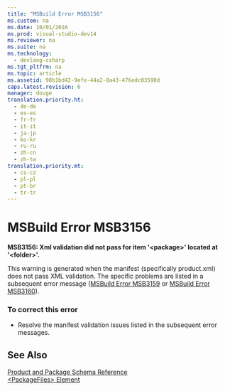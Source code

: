 ```yaml
---
title: "MSBuild Error MSB3156"
ms.custom: na
ms.date: 10/01/2016
ms.prod: visual-studio-dev14
ms.reviewer: na
ms.suite: na
ms.technology: 
  - devlang-csharp
ms.tgt_pltfrm: na
ms.topic: article
ms.assetid: 98b1bd42-9efe-44a2-8a43-476edc03590d
caps.latest.revision: 6
manager: douge
translation.priority.ht: 
  - de-de
  - es-es
  - fr-fr
  - it-it
  - ja-jp
  - ko-kr
  - ru-ru
  - zh-cn
  - zh-tw
translation.priority.mt: 
  - cs-cz
  - pl-pl
  - pt-br
  - tr-tr
---
```

# MSBuild Error MSB3156
**MSB3156: Xml validation did not pass for item '<package\>' located at '<folder\>'.**  
  
 This warning is generated when the manifest (specifically product.xml) does not pass XML validation. The specific problems are listed in a subsequent error message ([MSBuild Error MSB3159](../VS_not_in_toc/MSBuild-Error-MSB3159.md) or [MSBuild Error MSB3160](../VS_not_in_toc/MSBuild-Error-MSB3160.md)).  
  
### To correct this error  
  
-   Resolve the manifest validation issues listed in the subsequent error messages.  
  
## See Also  
 [Product and Package Schema Reference](../VS_IDE/Product-and-Package-Schema-Reference.md)   
 [<PackageFiles\> Element](../VS_IDE/-PackageFiles--Element--Bootstrapper-.md)